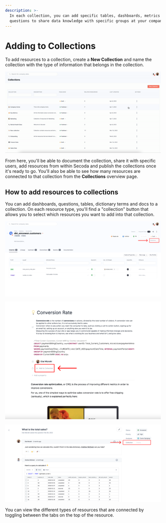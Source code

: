 ```yaml
---
description: >-
  In each collection, you can add specific tables, dashboards, metrics and
  questions to share data knowledge with specific groups at your company.
---
```


# Adding to Collections

To add resources to a collection, create a **New Collection** and name the collection with the type of information that belongs in the collection.

![](<../../.gitbook/assets/ezgif.com-gif-maker (3) (1).gif>)

From here, you'll be able to document the collection, share it with specific users, add resources from within Secoda and publish the collections once it's ready to go. You'll also be able to see how many resources are connected to that collection from the **Collections** overview page.&#x20;

## How to add resources to collections

You can add dashboards, questions, tables, dictionary terms and docs to a collection. On each resource type, you'll find a "collection" button that allows you to select which resources you want to add into that collection.&#x20;

![Adding a table to a collection](<../../.gitbook/assets/Group 585.png>)

![Adding docs and dictionary terms to a collection](<../../.gitbook/assets/Group 585 (1).png>)

![Adding questions to a collection](<../../.gitbook/assets/Group 586.png>)

You can view the different types of resources that are connected by toggling between the tabs on the top of the resource.&#x20;
